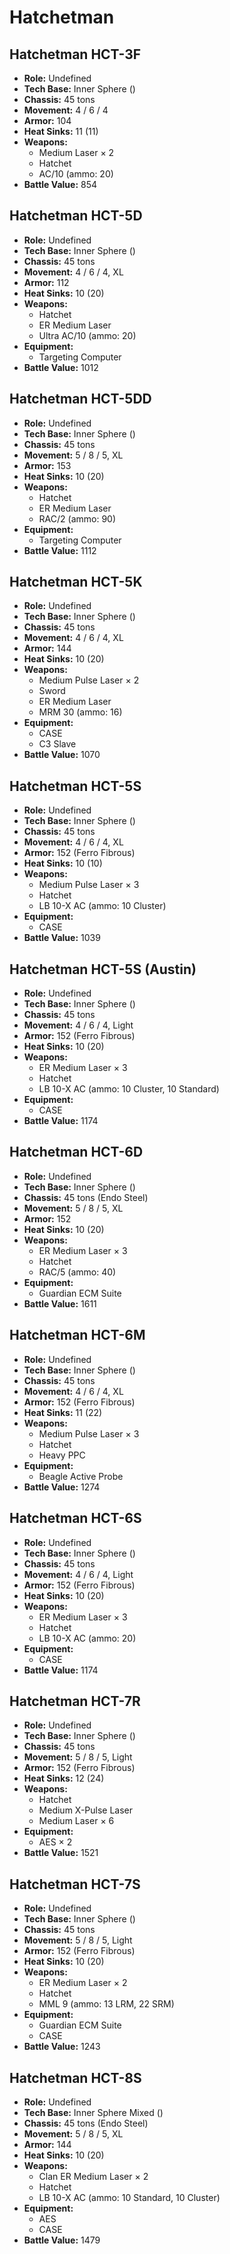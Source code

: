 # Hatchetman
## Hatchetman HCT-3F
- **Role:** Undefined
- **Tech Base:** Inner Sphere ()
- **Chassis:** 45 tons
- **Movement:** 4 / 6 / 4
- **Armor:** 104
- **Heat Sinks:** 11 (11)
- **Weapons:**
  - Medium Laser × 2
  - Hatchet
  - AC/10 (ammo: 20)
- **Battle Value:** 854

## Hatchetman HCT-5D
- **Role:** Undefined
- **Tech Base:** Inner Sphere ()
- **Chassis:** 45 tons
- **Movement:** 4 / 6 / 4, XL
- **Armor:** 112
- **Heat Sinks:** 10 (20)
- **Weapons:**
  - Hatchet
  - ER Medium Laser
  - Ultra AC/10 (ammo: 20)
- **Equipment:**
  - Targeting Computer
- **Battle Value:** 1012

## Hatchetman HCT-5DD
- **Role:** Undefined
- **Tech Base:** Inner Sphere ()
- **Chassis:** 45 tons
- **Movement:** 5 / 8 / 5, XL
- **Armor:** 153
- **Heat Sinks:** 10 (20)
- **Weapons:**
  - Hatchet
  - ER Medium Laser
  - RAC/2 (ammo: 90)
- **Equipment:**
  - Targeting Computer
- **Battle Value:** 1112

## Hatchetman HCT-5K
- **Role:** Undefined
- **Tech Base:** Inner Sphere ()
- **Chassis:** 45 tons
- **Movement:** 4 / 6 / 4, XL
- **Armor:** 144
- **Heat Sinks:** 10 (20)
- **Weapons:**
  - Medium Pulse Laser × 2
  - Sword
  - ER Medium Laser
  - MRM 30 (ammo: 16)
- **Equipment:**
  - CASE
  - C3 Slave
- **Battle Value:** 1070

## Hatchetman HCT-5S
- **Role:** Undefined
- **Tech Base:** Inner Sphere ()
- **Chassis:** 45 tons
- **Movement:** 4 / 6 / 4, XL
- **Armor:** 152 (Ferro Fibrous)
- **Heat Sinks:** 10 (10)
- **Weapons:**
  - Medium Pulse Laser × 3
  - Hatchet
  - LB 10-X AC (ammo: 10 Cluster)
- **Equipment:**
  - CASE
- **Battle Value:** 1039

## Hatchetman HCT-5S (Austin)
- **Role:** Undefined
- **Tech Base:** Inner Sphere ()
- **Chassis:** 45 tons
- **Movement:** 4 / 6 / 4, Light
- **Armor:** 152 (Ferro Fibrous)
- **Heat Sinks:** 10 (20)
- **Weapons:**
  - ER Medium Laser × 3
  - Hatchet
  - LB 10-X AC (ammo: 10 Cluster, 10 Standard)
- **Equipment:**
  - CASE
- **Battle Value:** 1174

## Hatchetman HCT-6D
- **Role:** Undefined
- **Tech Base:** Inner Sphere ()
- **Chassis:** 45 tons (Endo Steel)
- **Movement:** 5 / 8 / 5, XL
- **Armor:** 152
- **Heat Sinks:** 10 (20)
- **Weapons:**
  - ER Medium Laser × 3
  - Hatchet
  - RAC/5 (ammo: 40)
- **Equipment:**
  - Guardian ECM Suite
- **Battle Value:** 1611

## Hatchetman HCT-6M
- **Role:** Undefined
- **Tech Base:** Inner Sphere ()
- **Chassis:** 45 tons
- **Movement:** 4 / 6 / 4, XL
- **Armor:** 152 (Ferro Fibrous)
- **Heat Sinks:** 11 (22)
- **Weapons:**
  - Medium Pulse Laser × 3
  - Hatchet
  - Heavy PPC
- **Equipment:**
  - Beagle Active Probe
- **Battle Value:** 1274

## Hatchetman HCT-6S
- **Role:** Undefined
- **Tech Base:** Inner Sphere ()
- **Chassis:** 45 tons
- **Movement:** 4 / 6 / 4, Light
- **Armor:** 152 (Ferro Fibrous)
- **Heat Sinks:** 10 (20)
- **Weapons:**
  - ER Medium Laser × 3
  - Hatchet
  - LB 10-X AC (ammo: 20)
- **Equipment:**
  - CASE
- **Battle Value:** 1174

## Hatchetman HCT-7R
- **Role:** Undefined
- **Tech Base:** Inner Sphere ()
- **Chassis:** 45 tons
- **Movement:** 5 / 8 / 5, Light
- **Armor:** 152 (Ferro Fibrous)
- **Heat Sinks:** 12 (24)
- **Weapons:**
  - Hatchet
  - Medium X-Pulse Laser
  - Medium Laser × 6
- **Equipment:**
  - AES × 2
- **Battle Value:** 1521

## Hatchetman HCT-7S
- **Role:** Undefined
- **Tech Base:** Inner Sphere ()
- **Chassis:** 45 tons
- **Movement:** 5 / 8 / 5, Light
- **Armor:** 152 (Ferro Fibrous)
- **Heat Sinks:** 10 (20)
- **Weapons:**
  - ER Medium Laser × 2
  - Hatchet
  - MML 9 (ammo: 13 LRM, 22 SRM)
- **Equipment:**
  - Guardian ECM Suite
  - CASE
- **Battle Value:** 1243

## Hatchetman HCT-8S
- **Role:** Undefined
- **Tech Base:** Inner Sphere Mixed ()
- **Chassis:** 45 tons (Endo Steel)
- **Movement:** 5 / 8 / 5, XL
- **Armor:** 144
- **Heat Sinks:** 10 (20)
- **Weapons:**
  - Clan ER Medium Laser × 2
  - Hatchet
  - LB 10-X AC (ammo: 10 Standard, 10 Cluster)
- **Equipment:**
  - AES
  - CASE
- **Battle Value:** 1479

